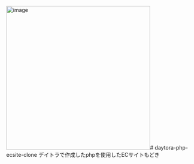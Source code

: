 <img width="384" alt="image" src="https://github.com/tomy-web-coordinator/daytora-php-ecsite-clone/assets/132113380/2c580712-dccc-48ca-8336-7696f1eee668"># daytora-php-ecsite-clone
デイトラで作成したphpを使用したECサイトもどき

